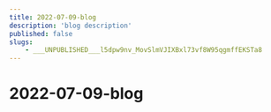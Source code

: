 ```yaml
---
title: 2022-07-09-blog
description: 'blog description'
published: false
slugs:
    - ___UNPUBLISHED___l5dpw9nv_MovSlmVJIXBxl73vf8W95qgmffEKSTa8
---
```


# 2022-07-09-blog
